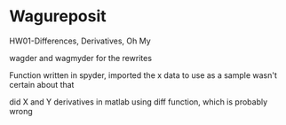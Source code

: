 # Wagureposit
HW01-Differences, Derivatives, Oh My

wagder and wagmyder for the rewrites

Function written in spyder, imported the x data to use as a sample wasn't certain about that

did X and Y derivatives in matlab using diff function, which is probably wrong
